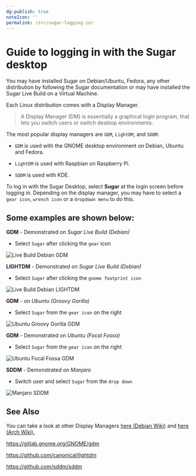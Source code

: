 ```yaml
---
dg-publish: true
noteIcon: ''
permalink: /src/sugar-logging-in/
---
```


# Guide to logging in with the Sugar desktop

  

You may have installed Sugar on Debian/Ubuntu, Fedora, any other distribution by following the Sugar documentation or may have installed the Sugar Live Build on a Virtual Machine.

  

Each Linux distribution comes with a Display Manager. 

> A Display Manager (DM) is essentially a graphical login program, that
> lets you switch users or switch desktop environments.

The most popular display managers are `GDM`, `LightDM`, and `SDDM`.

* `GDM` is used with the GNOME desktop environment on Debian, Ubuntu and Fedora.

* `LightDM` is used with Raspbian on Raspberry Pi.

* `SDDM` is used with KDE.

To log in with the Sugar Desktop, select **Sugar** at the login screen before logging in.  Depending on the display manager, you may have to select a `gear icon`, `wrench icon` or a `dropdown menu` to do this.

  

## Some examples are shown below:

  

**GDM** - Demonstrated on *Sugar Live Build (Debian)*

* Select `Sugar` after clicking the `gear` icon

![Live Build Debian GDM](images/gdm3-sugar-live-build.gif)

**LIGHTDM** - Demonstrated on *Sugar Live Build (Debian)*

* Select `Sugar` after clicking the `gnome footprint icon`

![Live Build Debian LIGHTDM](images/lightdm-sugar-live-build.gif)

  

**GDM** - on *Ubuntu (Groovy Gorilla)*

* Select `Sugar` from the `gear icon` on the right

![Ubuntu Groovy Gorilla GDM](images/gdm3-ubuntu-20.10.gif)

**GDM** - Demonstrated on *Ubuntu (Focal Fossa)*

* Select `Sugar` from the `gear icon` on the right

![Ubuntu Focal Fossa GDM](images/gdm3-ubuntu-20.04.gif)
  

**SDDM** - Demonstrated on *Manjaro*

* Switch user and select `Sugar` from the `drop down`

![Manjaro SDDM](images/sddm-manjaro.gif)


## See Also

You can take a look at other Display Managers [here (Debian Wiki)](https://wiki.debian.org/DisplayManager) and [here (Arch Wiki).](https://wiki.archlinux.org/index.php/Display_manager)

https://gitlab.gnome.org/GNOME/gdm

https://github.com/canonical/lightdm

https://github.com/sddm/sddm